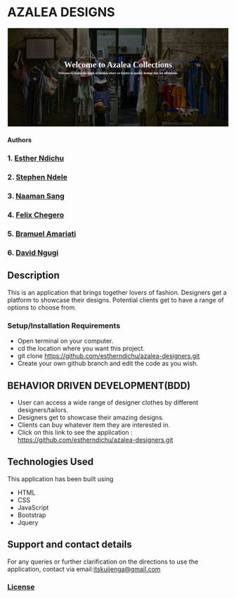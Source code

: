 # AZALEA DESIGNS
![Azalea Designs](./images/azalea.png)
#### Authors
### 1. [Esther Ndichu](https://github.com/estherndichu)
### 2. [Stephen Ndele](https://github.com/stephenndele)
### 3. [Naaman Sang](https://github.com/naamansang)
### 4. [Felix Chegero](https://github.com/chegrofelix)
### 5. [Bramuel Amariati](https://github.com/Atsalibram)
### 6. [David Ngugi](https://github.com/Drongo-1)
## Description
This is an application that brings together lovers of fashion. Designers get a platform to showcase their designs. Potential clients get to have a range of options to choose from.
### Setup/Installation Requirements
* Open terminal on your computer.
* cd the location where you want this project.
* git clone https://github.com/estherndichu/azalea-designers.git
* Create your own github branch and edit the code as you wish.
## BEHAVIOR DRIVEN DEVELOPMENT(BDD)
* User can access a wide range of designer clothes by different designers/tailors.
* Designers get to showcase their amazing designs.
* Clients can buy whatever item they are interested in.
* Click on this link to see the application : https://github.com/estherndichu/azalea-designers.git
## Technologies Used
This application has been built using 
* HTML
* CSS
* JavaScript
* Bootstrap
* Jquery
## Support and contact details
For any queries or further clarification on the directions to use the application, contact via email:itskuijenga@gmail.com
 ### [License](./licence)